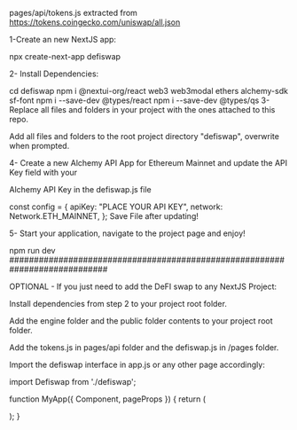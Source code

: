 pages/api/tokens.js  extracted from https://tokens.coingecko.com/uniswap/all.json

1-Create an new NextJS app:

npx create-next-app defiswap

2- Install Dependencies:

cd defiswap
npm i @nextui-org/react web3 web3modal ethers alchemy-sdk sf-font
npm i --save-dev @types/react
npm i --save-dev @types/qs
3- Replace all files and folders in your project with the ones attached to this repo.

Add all files and folders to the root project directory "defiswap", overwrite when prompted.

4- Create a new Alchemy API App for Ethereum Mainnet and update the API Key field with your

Alchemy API Key in the defiswap.js file

 const config = {
      apiKey: "PLACE YOUR API KEY",
      network: Network.ETH_MAINNET,
    };
Save File after updating!

5- Start your application, navigate to the project page and enjoy!

npm run dev
############################################################################

OPTIONAL - If you just need to add the DeFI swap to any NextJS Project:

Install dependencies from step 2 to your project root folder.

Add the engine folder and the public folder contents to your project root folder.

Add the tokens.js in pages/api folder and the defiswap.js in /pages folder.

Import the defiswap interface in app.js or any other page accordingly:

import Defiswap from './defiswap';

function MyApp({ Component, pageProps }) {
  return (
    <div>
      <Defiswap />
    </div>
  );
}


